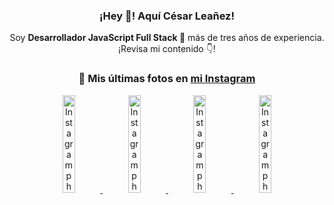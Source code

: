 <div align="center">

<h3>¡Hey 👋! Aquí César Leañez!</h3>

<p>Soy <strong>Desarrollador JavaScript Full Stack 🚀</strong> más de tres años de experiencia.<br />¡Revisa mi contenido 👇!</p>

### 📸 Mis últimas fotos en [mi Instagram](https://instagram.com/cesarsoftware.dev)


<a href='https://instagram.com/p/DHtKENeumyc' target='_blank'>
  <img width='20%' src='https://instagram.fcmn2-2.fna.fbcdn.net/v/t51.2885-15/486620439_1373071664043671_6215675251976925620_n.jpg?stp=dst-jpg_e15_tt6&efg=eyJ2ZW5jb2RlX3RhZyI6IkNMSVBTLmltYWdlX3VybGdlbi42NDB4MTE0Ni5zZHIuZjcxODc4LmRlZmF1bHRfY292ZXJfZnJhbWUifQ&_nc_ht=instagram.fcmn2-2.fna.fbcdn.net&_nc_cat=111&_nc_oc=Q6cZ2QELnFf3fDzKaaiANHHNe2YuyIU3ZO5ZTsbmN3XRZMIxw5leoHGAKW1zUaWpUJdv7Sw&_nc_ohc=aOyHkNk97GwQ7kNvgHmOVQu&_nc_gid=E02-BAyci1G5OI0TmVIRzQ&edm=ACWDqb8BAAAA&ccb=7-5&ig_cache_key=MzU5NzU3NTk0NzE1NjA5MDAxMg%3D%3D.3-ccb7-5&oh=00_AYH9U2zVhLh_7MqU0oo7_8mYhYia3ihog4zvZoobkT1VBg&oe=67F26B24&_nc_sid=ee9879' alt='Instagram photo' />
</a>
<a href='https://instagram.com/p/DG56-A2MYRH' target='_blank'>
  <img width='20%' src='https://instagram.fcmn2-1.fna.fbcdn.net/v/t51.2885-15/482937859_17909133159097059_4067759707531801866_n.jpg?stp=dst-jpg_e15_tt6&efg=eyJ2ZW5jb2RlX3RhZyI6IkZFRUQuaW1hZ2VfdXJsZ2VuLjIxNjB4MTIxNS5zZHIuZjc1NzYxLmRlZmF1bHRfaW1hZ2UifQ&_nc_ht=instagram.fcmn2-1.fna.fbcdn.net&_nc_cat=103&_nc_oc=Q6cZ2QELnFf3fDzKaaiANHHNe2YuyIU3ZO5ZTsbmN3XRZMIxw5leoHGAKW1zUaWpUJdv7Sw&_nc_ohc=IuRT8ocL-98Q7kNvgH98NFk&_nc_gid=E02-BAyci1G5OI0TmVIRzQ&edm=ACWDqb8BAAAA&ccb=7-5&ig_cache_key=MzU4MzE1NDMyNjc2NDM1NjY3OQ%3D%3D.3-ccb7-5&oh=00_AYFEdPpoYhGeh15DprPB_Jrv3F5zPbdaXzcQgGOtERQ2nA&oe=67F26A69&_nc_sid=ee9879' alt='Instagram photo' />
</a>
<a href='https://instagram.com/p/DG3CbwaOGBb' target='_blank'>
  <img width='20%' src='https://instagram.fcmn2-1.fna.fbcdn.net/v/t51.2885-15/482703999_17908988550097059_1531515462185596820_n.jpg?stp=dst-jpg_e15_tt6&efg=eyJ2ZW5jb2RlX3RhZyI6IkZFRUQuaW1hZ2VfdXJsZ2VuLjU0Nng1NDYuc2RyLmY3NTc2MS5kZWZhdWx0X2ltYWdlIn0&_nc_ht=instagram.fcmn2-1.fna.fbcdn.net&_nc_cat=103&_nc_oc=Q6cZ2QELnFf3fDzKaaiANHHNe2YuyIU3ZO5ZTsbmN3XRZMIxw5leoHGAKW1zUaWpUJdv7Sw&_nc_ohc=9R8lTL2illMQ7kNvgE1Uuas&_nc_gid=E02-BAyci1G5OI0TmVIRzQ&edm=ACWDqb8BAAAA&ccb=7-5&ig_cache_key=MzU4MjM0MjczMjA5NDkyMjg0Mw%3D%3D.3-ccb7-5&oh=00_AYEbxH5cLPtJXeUwHZBbgbmLpCrle_hx7ftwirGKinRixg&oe=67F243B3&_nc_sid=ee9879' alt='Instagram photo' />
</a>
<a href='https://instagram.com/p/DGeSJQ7unyF' target='_blank'>
  <img width='20%' src='https://instagram.fcmn3-1.fna.fbcdn.net/v/t51.2885-15/481590284_1152580596565087_3112778662318659396_n.jpg?stp=dst-jpg_e15_tt6&efg=eyJ2ZW5jb2RlX3RhZyI6IkNMSVBTLmltYWdlX3VybGdlbi42NDB4MTE0Ni5zZHIuZjcxODc4LmRlZmF1bHRfY292ZXJfZnJhbWUifQ&_nc_ht=instagram.fcmn3-1.fna.fbcdn.net&_nc_cat=107&_nc_oc=Q6cZ2QELnFf3fDzKaaiANHHNe2YuyIU3ZO5ZTsbmN3XRZMIxw5leoHGAKW1zUaWpUJdv7Sw&_nc_ohc=TkkzcbTmwsoQ7kNvgE50aVF&_nc_gid=E02-BAyci1G5OI0TmVIRzQ&edm=ACWDqb8BAAAA&ccb=7-5&ig_cache_key=MzU3NTM3NDk1NTY3MzE4OTUwOQ%3D%3D.3-ccb7-5&oh=00_AYHue4fMmdtjC3hRqD-6D2N4eS2ceJ85mClNpL0qzisuMQ&oe=67F25A66&_nc_sid=ee9879' alt='Instagram photo' />
</a>

</div>
